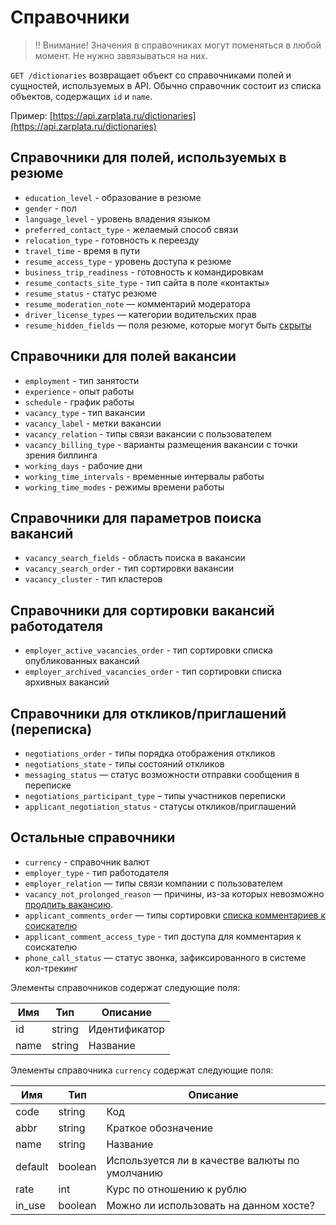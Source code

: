 # Справочники

> ‼️ Внимание! Значения в справочниках могут поменяться в любой момент. Не нужно завязываться на них.

`GET /dictionaries` возвращает объект со справочниками полей и сущностей,
используемых в API. Обычно справочник состоит из списка объектов,
содержащих `id` и `name`.

Пример: [https://api.zarplata.ru/dictionaries](https://api.zarplata.ru/dictionaries)

<a name="resume"></a>
## Справочники для полей, используемых в резюме
* `education_level` - образование в резюме
* `gender` - пол
* `language_level` - уровень владения языком
* `preferred_contact_type` - желаемый способ связи
* `relocation_type` - готовность к переезду
* `travel_time` - время в пути
* `resume_access_type` - уровень доступа к резюме
* `business_trip_readiness` - готовность к командировкам
* `resume_contacts_site_type` - тип сайта в поле «контакты»
* `resume_status` - статус резюме
* `resume_moderation_note` — комментарий модератора
* `driver_license_types` — категории водительских прав
* `resume_hidden_fields` — поля резюме, которые могут быть [скрыты](employer_resumes.md#hidden-fields)

## Справочники для полей вакансии
* `employment` - тип занятости
* `experience` - опыт работы
* `schedule` - график работы
* `vacancy_type` - тип вакансии
* `vacancy_label` - метки вакансии
* `vacancy_relation` - типы связи вакансии с пользователем
* `vacancy_billing_type` - варианты размещения вакансии с точки зрения биллинга
* `working_days` - рабочие дни
* `working_time_intervals` - временные интервалы работы
* `working_time_modes` - режимы времени работы

## Справочники для параметров поиска вакансий
* `vacancy_search_fields` - область поиска в вакансии
* `vacancy_search_order` - тип сортировки вакансии
* `vacancy_cluster` - тип кластеров

## Справочники для сортировки вакансий работодателя
* `employer_active_vacancies_order` - тип сортировки списка опубликованных
  вакансий
* `employer_archived_vacancies_order` - тип сортировки списка архивных вакансий

<a name="negotiations"></a>
## Справочники для откликов/приглашений (переписка)
* `negotiations_order` - типы порядка отображения откликов
* `negotiations_state` - типы состояний откликов
* `messaging_status` — статус возможности отправки сообщения в переписке
* `negotiations_participant_type` – типы участников переписки
* `applicant_negotiation_status` - статусы откликов/приглашений

<a name="etc"></a>
## Остальные справочники
* `currency` - справочник валют
* `employer_type` - тип работодателя
* `employer_relation` — типы связи компании с пользователем
* `vacancy_not_prolonged_reason` — причины, из-за которых невозможно
  [продлить вакансию](employer_vacancies.md#prolongate-info).
* `applicant_comments_order` — типы сортировки
  [списка комментариев к соискателю](https://api.zarplata.ru/openapi/redoc#tag/Kommentarii-k-soiskatelyu/paths/~1applicant_comments~1%7Bapplicant_id%7D/get)
* `applicant_comment_access_type` - тип доступа для комментария к соискателю
* `phone_call_status` — статус звонка, зафиксированного в системе кол-трекинг

Элементы справочников содержат следующие поля:

Имя | Тип | Описание
----|-----|---------
id | string | Идентификатор
name | string | Название

Элементы справочника `currency` содержат следующие поля:

Имя | Тип | Описание
----|-----|---------
code | string | Код
abbr | string | Краткое обозначение
name | string | Название
default | boolean | Используется ли в качестве валюты по умолчанию
rate | int | Курс по отношению к рублю
in_use | boolean | Можно ли использовать на данном хосте? 
